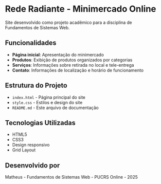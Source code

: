 # Rede Radiante - Minimercado Online

Site desenvolvido como projeto acadêmico para a disciplina de Fundamentos de Sistemas Web.

## Funcionalidades

- **Página inicial**: Apresentação do minimercado
- **Produtos**: Exibição de produtos organizados por categorias
- **Serviços**: Informações sobre retirada no local e tele-entrega
- **Contato**: Informações de localização e horário de funcionamento

## Estrutura do Projeto

- `index.html` - Página principal do site
- `style.css` - Estilos e design do site
- `README.md` - Este arquivo de documentação

## Tecnologias Utilizadas

- HTML5
- CSS3
- Design responsivo
- Grid Layout

## Desenvolvido por

Matheus - Fundamentos de Sistemas Web - PUCRS Online - 2025
